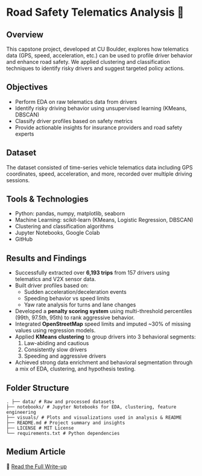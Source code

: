# Road Safety Telematics Analysis 🚗

## Overview
This capstone project, developed at CU Boulder, explores how telematics data (GPS, speed, acceleration, etc.) can be used to profile driver behavior and enhance road safety. We applied clustering and classification techniques to identify risky drivers and suggest targeted policy actions.

## Objectives
- Perform EDA on raw telematics data from drivers
- Identify risky driving behavior using unsupervised learning (KMeans, DBSCAN)
- Classify driver profiles based on safety metrics
- Provide actionable insights for insurance providers and road safety experts

## Dataset
The dataset consisted of time-series vehicle telematics data including GPS coordinates, speed, acceleration, and more, recorded over multiple driving sessions.

## Tools & Technologies
- Python: pandas, numpy, matplotlib, seaborn
- Machine Learning: scikit-learn (KMeans, Logistic Regression, DBSCAN)
- Clustering and classification algorithms
- Jupyter Notebooks, Google Colab
- GitHub

## Results and Findings

- Successfully extracted over **6,193 trips** from 157 drivers using telematics and V2X sensor data.
- Built driver profiles based on:
  - Sudden acceleration/deceleration events
  - Speeding behavior vs speed limits
  - Yaw rate analysis for turns and lane changes
- Developed a **penalty scoring system** using multi-threshold percentiles (99th, 97.5th, 95th) to rank aggressive behavior.
- Integrated **OpenStreetMap** speed limits and imputed ~30% of missing values using regression models.
- Applied **KMeans clustering** to group drivers into 3 behavioral segments:
  1. Law-abiding and cautious
  2. Consistently slow drivers
  3. Speeding and aggressive drivers
- Achieved strong data enrichment and behavioral segmentation through a mix of EDA, clustering, and hypothesis testing.


## Folder Structure
```
. ├── data/ # Raw and processed datasets
├── notebooks/ # Jupyter Notebooks for EDA, clustering, feature engineering
├── visuals/ # Plots and visualizations used in analysis & README
├── README.md # Project summary and insights
├── LICENSE # MIT License
└── requirements.txt # Python dependencies
```

## Medium Article
📄 [Read the Full Write-up](https://medium.com/99p-labs/enhancing-road-safety-telematics-data-analysis-and-driver-profiling-cu-boulder-capstone-b72129e14325)

